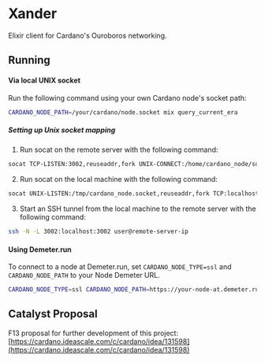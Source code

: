 # Xander

Elixir client for Cardano's Ouroboros networking.

## Running

#### Via local UNIX socket

Run the following command using your own Cardano node's socket path:

```bash
CARDANO_NODE_PATH=/your/cardano/node.socket mix query_current_era
```

##### Setting up Unix socket mapping

1. Run socat on the remote server with the following command:

```bash
socat TCP-LISTEN:3002,reuseaddr,fork UNIX-CONNECT:/home/cardano_node/socket/node.socket
```

2. Run socat on the local machine with the following command:

```bash
socat UNIX-LISTEN:/tmp/cardano_node.socket,reuseaddr,fork TCP:localhost:3002
```

3. Start an SSH tunnel from the local machine to the remote server with the following command:

```bash
ssh -N -L 3002:localhost:3002 user@remote-server-ip
```

#### Using Demeter.run

To connect to a node at Demeter.run, set `CARDANO_NODE_TYPE=ssl` and `CARDANO_NODE_PATH` to your Node Demeter URL.

```bash
CARDANO_NODE_TYPE=ssl CARDANO_NODE_PATH=https://your-node-at.demeter.run mix query_current_era
```

## Catalyst Proposal

F13 proposal for further development of this project:
[https://cardano.ideascale.com/c/cardano/idea/131598](https://cardano.ideascale.com/c/cardano/idea/131598)
